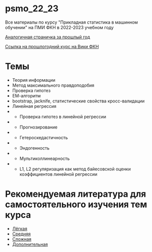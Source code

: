 # psmo_22_23
Все материалы по курсу "Прикладная статистика в машинном обучении" на ПМИ ФКН в 2022-2023 учебном году

[Аналогичная страничка за прошлый год](https://github.com/V-Marco/psmo_21_22)

[Ссылка на прошлогодний курс на Вики ФКН](http://wiki.cs.hse.ru/Psmo_21_22)

# Темы
* Теория информации
* Метод максимального правдоподобия
* Проверка гипотез
* ЕМ-алгоритм
* bootstrap, jacknife, статистические свойства кросс-валидации
* Линейная регрессия
* * Проверка гипотез в линейной регрессии
* * Прогнозирование
* * Гетероскедастичность
* * Эндогенность
* * Мультиколлинеарность
* * L1, L2 регуляризация как метод байесовской оценки коэффициентов линейной регрессии

# Рекомендуемая литература для самостоятельного изучения тем курса

* [Лёгкая](https://e-l.unifi.it/pluginfile.php/440210/mod_resource/content/1/Stats_Behavioral_Science_gravetter.pdf)
* [Средняя](https://egrcc.github.io/docs/math/all-of-statistics.pdf)
* [Сложная](https://vk.com/doc409016625_631427142)
* [Дополнительная](https://vk.com/doc247411462_446591338)
